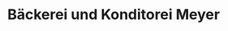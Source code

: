 ---
title: "Bäckerei und Konditorei Meyer"
url: /amt-wachsenburg/baeckerei-und-konditorei-meyer/
shop: Bäckerei
---
